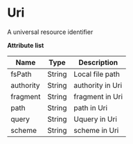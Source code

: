 # Uri

A universal resource identifier

**Attribute list**

|Name		|Type	|Description				|
|--			|--			|--					|
|fsPath		|String		|Local file path		|
|authority	|String		|authority in Uri	|
|fragment	|String		|fragment in Uri	|
|path		|String		|path in Uri|
|query		|String		|Uquery in Uri|
|scheme		|String		|scheme in Uri|
